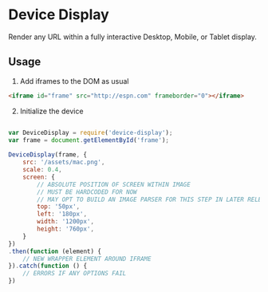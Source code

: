 Device Display
==============

Render any URL within a fully interactive Desktop, Mobile, or Tablet display.

Usage
-----

1. Add iframes to the DOM as usual
```html
<iframe id="frame" src="http://espn.com" frameborder="0"></iframe>
```

2. Initialize the device
```js

var DeviceDisplay = require('device-display');
var frame = document.getElementById('frame');
            
DeviceDisplay(frame, {
    src: '/assets/mac.png',
    scale: 0.4,
    screen: {
        // ABSOLUTE POSITION OF SCREEN WITHIN IMAGE
        // MUST BE HARDCODED FOR NOW
        // MAY OPT TO BUILD AN IMAGE PARSER FOR THIS STEP IN LATER RELEASES
        top: '50px',
        left: '180px',
        width: '1200px',
        height: '760px',
    }
})
.then(function (element) {
    // NEW WRAPPER ELEMENT AROUND IFRAME
}).catch(function () {
    // ERRORS IF ANY OPTIONS FAIL
})
```